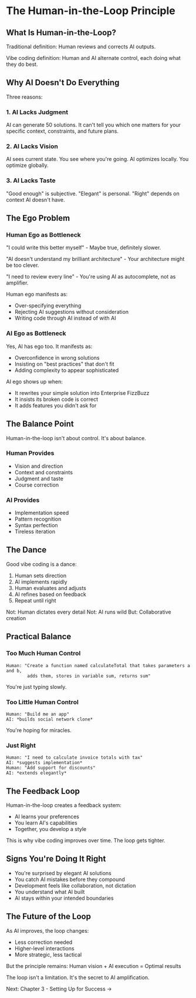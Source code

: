 # The Human-in-the-Loop Principle

## What Is Human-in-the-Loop?

Traditional definition: Human reviews and corrects AI outputs.

Vibe coding definition: Human and AI alternate control, each doing what they do best.

## Why AI Doesn't Do Everything

Three reasons:

### 1. AI Lacks Judgment
AI can generate 50 solutions. It can't tell you which one matters for your specific context, constraints, and future plans.

### 2. AI Lacks Vision
AI sees current state. You see where you're going. AI optimizes locally. You optimize globally.

### 3. AI Lacks Taste
"Good enough" is subjective. "Elegant" is personal. "Right" depends on context AI doesn't have.

## The Ego Problem

### Human Ego as Bottleneck

"I could write this better myself" - Maybe true, definitely slower.

"AI doesn't understand my brilliant architecture" - Your architecture might be too clever.

"I need to review every line" - You're using AI as autocomplete, not as amplifier.

Human ego manifests as:
- Over-specifying everything
- Rejecting AI suggestions without consideration
- Writing code through AI instead of with AI

### AI Ego as Bottleneck

Yes, AI has ego too. It manifests as:
- Overconfidence in wrong solutions
- Insisting on "best practices" that don't fit
- Adding complexity to appear sophisticated

AI ego shows up when:
- It rewrites your simple solution into Enterprise FizzBuzz
- It insists its broken code is correct
- It adds features you didn't ask for

## The Balance Point

Human-in-the-loop isn't about control. It's about balance.

### Human Provides
- Vision and direction
- Context and constraints
- Judgment and taste
- Course correction

### AI Provides
- Implementation speed
- Pattern recognition
- Syntax perfection
- Tireless iteration

## The Dance

Good vibe coding is a dance:
1. Human sets direction
2. AI implements rapidly
3. Human evaluates and adjusts
4. AI refines based on feedback
5. Repeat until right

Not: Human dictates every detail
Not: AI runs wild
But: Collaborative creation

## Practical Balance

### Too Much Human Control
```
Human: "Create a function named calculateTotal that takes parameters a and b, 
        adds them, stores in variable sum, returns sum"
```
You're just typing slowly.

### Too Little Human Control
```
Human: "Build me an app"
AI: *builds social network clone*
```
You're hoping for miracles.

### Just Right
```
Human: "I need to calculate invoice totals with tax"
AI: *suggests implementation*
Human: "Add support for discounts"
AI: *extends elegantly*
```

## The Feedback Loop

Human-in-the-loop creates a feedback system:
- AI learns your preferences
- You learn AI's capabilities
- Together, you develop a style

This is why vibe coding improves over time. The loop gets tighter.

## Signs You're Doing It Right

- You're surprised by elegant AI solutions
- You catch AI mistakes before they compound
- Development feels like collaboration, not dictation
- You understand what AI built
- AI stays within your intended boundaries

## The Future of the Loop

As AI improves, the loop changes:
- Less correction needed
- Higher-level interactions
- More strategic, less tactical

But the principle remains: Human vision + AI execution = Optimal results

The loop isn't a limitation. It's the secret to AI amplification.

Next: Chapter 3 - Setting Up for Success →